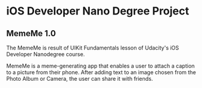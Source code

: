 # iOS Developer Nano Degree Project

## MemeMe 1.0

The MemeMe is result of UIKit Fundamentals lesson of Udacity's iOS Developer Nanodegree course.

MemeMe is a meme-generating app that enables a user to attach a caption to a picture from their phone. After adding text to an image chosen from the Photo Album or Camera, the user can share it with friends.

